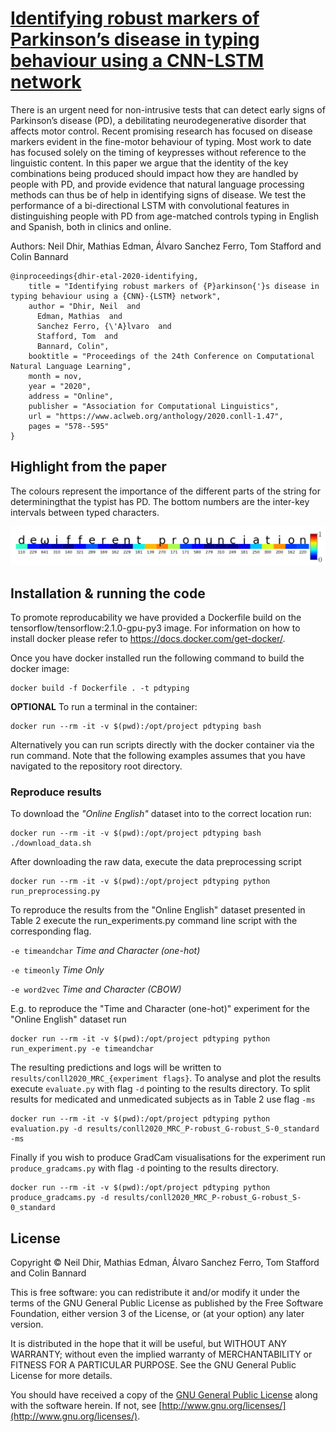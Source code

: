 # [Identifying robust markers of Parkinson’s disease in typing behaviour using a CNN-LSTM network](https://www.aclweb.org/anthology/2020.conll-1.47.pdf)

There is an urgent need for non-intrusive tests that can detect early signs of Parkinson’s disease (PD), a debilitating neurodegenerative disorder that affects motor control. Recent promising research has focused on disease markers evident in the fine-motor behaviour of typing. Most work to date has focused solely on the timing of keypresses without reference to the linguistic content. In this paper we argue that the identity of the key combinations being produced should impact how they are handled by people with PD, and provide evidence that natural language processing methods can thus be of help in identifying signs of disease. We test the performance of a bi-directional LSTM with convolutional features in distinguishing people with PD from age-matched controls typing in English and Spanish, both in clinics and online.

Authors: Neil Dhir, Mathias Edman, Álvaro Sanchez Ferro, Tom Stafford and Colin Bannard

```
@inproceedings{dhir-etal-2020-identifying,
    title = "Identifying robust markers of {P}arkinson{'}s disease in typing behaviour using a {CNN}-{LSTM} network",
    author = "Dhir, Neil  and
      Edman, Mathias  and
      Sanchez Ferro, {\'A}lvaro  and
      Stafford, Tom  and
      Bannard, Colin",
    booktitle = "Proceedings of the 24th Conference on Computational Natural Language Learning",
    month = nov,
    year = "2020",
    address = "Online",
    publisher = "Association for Computational Linguistics",
    url = "https://www.aclweb.org/anthology/2020.conll-1.47",
    pages = "578--595"
}

```

## Highlight from the paper

The colours represent the importance of the different parts of the string for determiningthat the typist has PD. The bottom numbers are the inter-key intervals between typed characters.

![Grad-CAM example from paper.](gradcam.png)

## Installation & running the code

To promote reproducability we have provided a Dockerfile build on the tensorflow/tensorflow:2.1.0-gpu-py3 image.
For information on how to install docker please refer to <https://docs.docker.com/get-docker/>.

Once you have docker installed run the following command to build the docker image:

```
docker build -f Dockerfile . -t pdtyping
```

**OPTIONAL** To run a terminal in the container:

```
docker run --rm -it -v $(pwd):/opt/project pdtyping bash
```

Alternatively you can run scripts directly with the docker container via the run command.
Note that the following examples assumes that you have navigated to the repository root directory.

### Reproduce results

To download the *"Online English"* dataset into to the correct location run:

```
docker run --rm -it -v $(pwd):/opt/project pdtyping bash ./download_data.sh
```

After downloading the raw data, execute the data preprocessing script

```
docker run --rm -it -v $(pwd):/opt/project pdtyping python run_preprocessing.py
```

To reproduce the results from the "Online English" dataset presented in Table 2 execute the run_experiments.py
command line script with the corresponding flag.

`
-e timeandchar
` *Time and Character (one-hot)*

`
-e timeonly
` *Time Only*

`
-e word2vec
` *Time and Character (CBOW)*

E.g. to reproduce the "Time and Character (one-hot)" experiment for the "Online English" dataset run

```
docker run --rm -it -v $(pwd):/opt/project pdtyping python run_experiment.py -e timeandchar
```

The resulting predictions and logs will be written to `results/conll2020_MRC_{experiment flags}`.
To analyse and plot the results execute `evaluate.py` with flag `-d` pointing to the results directory. To split results for medicated and unmedicated subjects as in Table 2 use flag `-ms`


```
docker run --rm -it -v $(pwd):/opt/project pdtyping python evaluation.py -d results/conll2020_MRC_P-robust_G-robust_S-0_standard -ms
```


Finally if you wish to produce GradCam visualisations for the experiment
run `produce_gradcams.py` with flag `-d` pointing to the results directory.


```
docker run --rm -it -v $(pwd):/opt/project pdtyping python produce_gradcams.py -d results/conll2020_MRC_P-robust_G-robust_S-0_standard
```

## License

Copyright © Neil Dhir, Mathias Edman, Álvaro Sanchez Ferro, Tom Stafford and Colin Bannard

This is free software: you can redistribute it and/or modify
it under the terms of the GNU General Public License as published by
the Free Software Foundation, either version 3 of the License, or
(at your option) any later version.

It is distributed in the hope that it will be useful,
but WITHOUT ANY WARRANTY; without even the implied warranty of
MERCHANTABILITY or FITNESS FOR A PARTICULAR PURPOSE.  See the
GNU General Public License for more details.

You should have received a copy of the [GNU General Public License](gpl-3.0.txt) along with the software herein.  If not, see [http://www.gnu.org/licenses/](http://www.gnu.org/licenses/).
